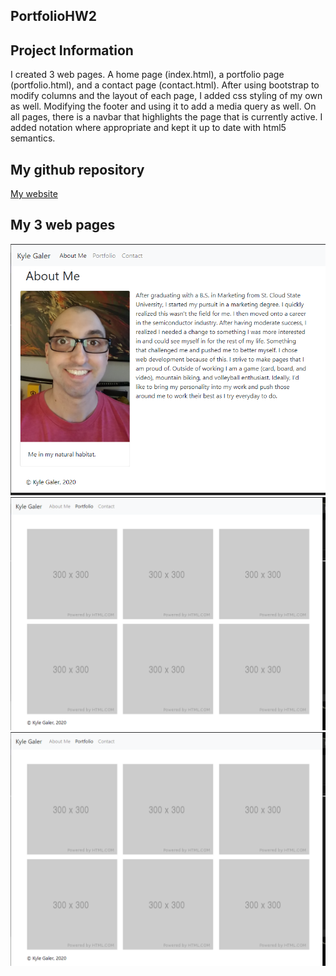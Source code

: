 ## PortfolioHW2

## Project Information
I created 3 web pages. A home page (index.html), a portfolio page (portfolio.html), and a contact page (contact.html).
After using bootstrap to modify columns and the layout of each page, I added css styling of my own as well. Modifying the footer and using it to add a media query as well. On all pages, there is a navbar that highlights the page that is currently active. I added notation where appropriate and kept it up to date with html5 semantics.

## My github repository
[My website](https://gaky0401.github.io/PortfolioHW2/)

## My 3 web pages

![Home page](/../assets/images/index.png)
![Portfolio Page](/../assets/images/portfolio.png)
![Contact Page](/../assets/images/portfolio.png)

